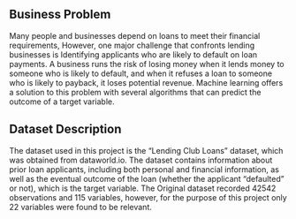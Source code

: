 ## Business Problem
Many people and businesses depend on loans to meet their financial requirements, However, one major challenge that confronts lending businesses is Identifying applicants who are likely to default on loan payments. A business runs the risk of losing money when it lends money to someone who is likely to default, and when it refuses a loan to someone who is likely to payback, it loses potential revenue. Machine learning offers a solution to this problem with several algorithms that can predict the outcome of a target variable.

## Dataset Description
The dataset used in this project is the “Lending Club Loans” dataset, which was obtained from dataworld.io. The dataset contains information about prior loan applicants, including both personal and financial information, as well as the eventual outcome of the loan (whether the applicant “defaulted” or not), which is the target variable. The Original dataset recorded 42542 observations and 115 variables, however, for the purpose of this project only 22 variables were found to be relevant.

